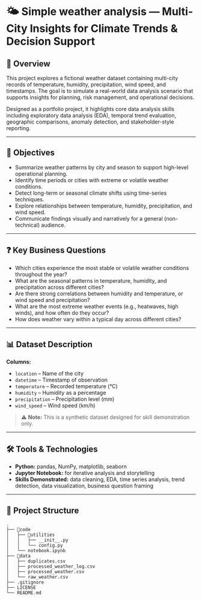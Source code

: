 # 🌤️ Simple weather analysis — Multi-City Insights for Climate Trends & Decision Support

## 📍 Overview

This project explores a fictional weather dataset containing multi-city records of temperature, humidity, precipitation, wind speed, and timestamps. The goal is to simulate a real-world data analysis scenario that supports insights for planning, risk management, and operational decisions.

Designed as a portfolio project, it highlights core data analysis skills including exploratory data analysis (EDA), temporal trend evaluation, geographic comparisons, anomaly detection, and stakeholder-style reporting.

---

## 🎯 Objectives

- Summarize weather patterns by city and season to support high-level operational planning.
- Identify time periods or cities with extreme or volatile weather conditions.
- Detect long-term or seasonal climate shifts using time-series techniques.
- Explore relationships between temperature, humidity, precipitation, and wind speed.
- Communicate findings visually and narratively for a general (non-technical) audience.

---

## ❓ Key Business Questions

- Which cities experience the most stable or volatile weather conditions throughout the year?
- What are the seasonal patterns in temperature, humidity, and precipitation across different cities?
- Are there strong correlations between humidity and temperature, or wind speed and precipitation?
- What are the most extreme weather events (e.g., heatwaves, high winds), and how often do they occur?
- How does weather vary within a typical day across different cities?

---

## 📊 Dataset Description

**Columns:**
- `location` – Name of the city
- `datetime` – Timestamp of observation
- `temperature` – Recorded temperature (°C)
- `humidity` – Humidity as a percentage
- `precipitation` – Precipitation level (mm)
- `wind_speed` – Wind speed (km/h)

> ⚠️ **Note:** This is a synthetic dataset designed for skill demonstration only.

---

## 🛠️ Tools & Technologies

- **Python:** pandas, NumPy, matplotlib, seaborn
- **Jupyter Notebook:** for iterative analysis and storytelling
- **Skills Demonstrated:** data cleaning, EDA, time series analysis, trend detection, data visualization, business question framing

---

## 📁 Project Structure

```
.
├── 📁code
│   ├── 📁utilities
│   │   ├── __init__.py
│   │   └── config.py
│   └── notebook.ipynb
├── 📁data
│   ├── duplicates.csv
│   ├── processed_weather_log.csv
│   ├── processed_weather.csv
│   └── raw_weather.csv
├── .gitignore
├── LICENSE
└── README.md
```
